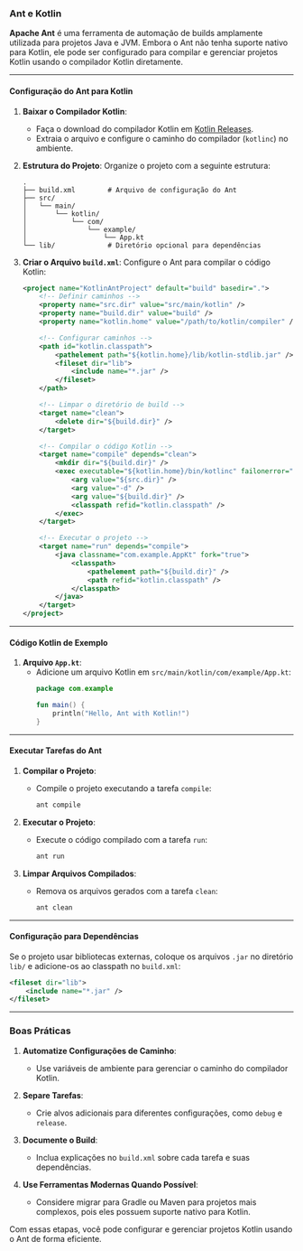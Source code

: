 ### Ant e Kotlin

**Apache Ant** é uma ferramenta de automação de builds amplamente utilizada para projetos Java e JVM. Embora o Ant não tenha suporte nativo para Kotlin, ele pode ser configurado para compilar e gerenciar projetos Kotlin usando o compilador Kotlin diretamente.

---

#### Configuração do Ant para Kotlin

1. **Baixar o Compilador Kotlin**:
   - Faça o download do compilador Kotlin em [Kotlin Releases](https://kotlinlang.org/releases.html).
   - Extraia o arquivo e configure o caminho do compilador (`kotlinc`) no ambiente.

2. **Estrutura do Projeto**:
   Organize o projeto com a seguinte estrutura:
   ```
   .
   ├── build.xml        # Arquivo de configuração do Ant
   ├── src/
   │   └── main/
   │       └── kotlin/
   │           └── com/
   │               └── example/
   │                   └── App.kt
   └── lib/             # Diretório opcional para dependências
   ```

3. **Criar o Arquivo `build.xml`**:
   Configure o Ant para compilar o código Kotlin:
   ```xml
   <project name="KotlinAntProject" default="build" basedir=".">
       <!-- Definir caminhos -->
       <property name="src.dir" value="src/main/kotlin" />
       <property name="build.dir" value="build" />
       <property name="kotlin.home" value="/path/to/kotlin/compiler" />

       <!-- Configurar caminhos -->
       <path id="kotlin.classpath">
           <pathelement path="${kotlin.home}/lib/kotlin-stdlib.jar" />
           <fileset dir="lib">
               <include name="*.jar" />
           </fileset>
       </path>

       <!-- Limpar o diretório de build -->
       <target name="clean">
           <delete dir="${build.dir}" />
       </target>

       <!-- Compilar o código Kotlin -->
       <target name="compile" depends="clean">
           <mkdir dir="${build.dir}" />
           <exec executable="${kotlin.home}/bin/kotlinc" failonerror="true">
               <arg value="${src.dir}" />
               <arg value="-d" />
               <arg value="${build.dir}" />
               <classpath refid="kotlin.classpath" />
           </exec>
       </target>

       <!-- Executar o projeto -->
       <target name="run" depends="compile">
           <java classname="com.example.AppKt" fork="true">
               <classpath>
                   <pathelement path="${build.dir}" />
                   <path refid="kotlin.classpath" />
               </classpath>
           </java>
       </target>
   </project>
   ```

---

#### Código Kotlin de Exemplo

1. **Arquivo `App.kt`**:
   - Adicione um arquivo Kotlin em `src/main/kotlin/com/example/App.kt`:
     ```kotlin
     package com.example

     fun main() {
         println("Hello, Ant with Kotlin!")
     }
     ```

---

#### Executar Tarefas do Ant

1. **Compilar o Projeto**:
   - Compile o projeto executando a tarefa `compile`:
     ```bash
     ant compile
     ```

2. **Executar o Projeto**:
   - Execute o código compilado com a tarefa `run`:
     ```bash
     ant run
     ```

3. **Limpar Arquivos Compilados**:
   - Remova os arquivos gerados com a tarefa `clean`:
     ```bash
     ant clean
     ```

---

#### Configuração para Dependências

Se o projeto usar bibliotecas externas, coloque os arquivos `.jar` no diretório `lib/` e adicione-os ao classpath no `build.xml`:
```xml
<fileset dir="lib">
    <include name="*.jar" />
</fileset>
```

---

### Boas Práticas

1. **Automatize Configurações de Caminho**:
   - Use variáveis de ambiente para gerenciar o caminho do compilador Kotlin.

2. **Separe Tarefas**:
   - Crie alvos adicionais para diferentes configurações, como `debug` e `release`.

3. **Documente o Build**:
   - Inclua explicações no `build.xml` sobre cada tarefa e suas dependências.

4. **Use Ferramentas Modernas Quando Possível**:
   - Considere migrar para Gradle ou Maven para projetos mais complexos, pois eles possuem suporte nativo para Kotlin.

Com essas etapas, você pode configurar e gerenciar projetos Kotlin usando o Ant de forma eficiente.